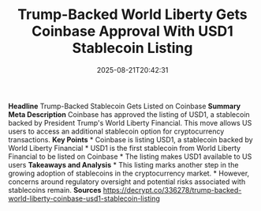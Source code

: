 ﻿---
title: "Trump-Backed World Liberty Gets Coinbase Approval With USD1 Stablecoin Listing"
date: "2025-08-21T20:42:31"
category: "Markets"
summary: ""
slug: "trumpbacked world liberty gets coinbase approval with usd1 s"
source_urls:
  - "https://decrypt.co/336278/trump-backed-world-liberty-coinbase-usd1-stablecoin-listing"
seo:
  title: "Trump-Backed World Liberty Gets Coinbase Approval With USD1 Stablecoin Listing | Hash n Hedge"
  description: ""
  keywords: ["news", "markets", "brief"]
---
**Headline** Trump-Backed Stablecoin Gets Listed on Coinbase  **Summary Meta Description** Coinbase has approved the listing of USD1, a stablecoin backed by President Trump's World Liberty Financial. This move allows US users to access an additional stablecoin option for cryptocurrency transactions.  **Key Points**  * Coinbase is listing USD1, a stablecoin backed by World Liberty Financial * USD1 is the first stablecoin from World Liberty Financial to be listed on Coinbase * The listing makes USD1 available to US users  **Takeaways and Analysis**  * This listing marks another step in the growing adoption of stablecoins in the cryptocurrency market. * However, concerns around regulatory oversight and potential risks associated with stablecoins remain.  **Sources** https://decrypt.co/336278/trump-backed-world-liberty-coinbase-usd1-stablecoin-listing 
